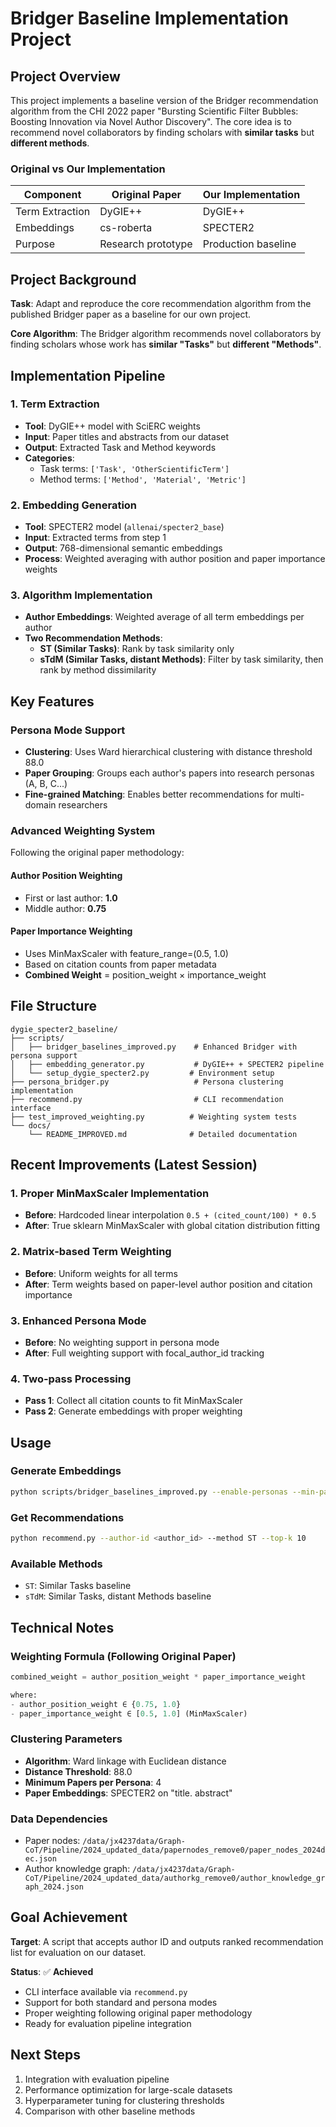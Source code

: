 # Bridger Baseline Implementation Project

## Project Overview

This project implements a baseline version of the Bridger recommendation algorithm from the CHI 2022 paper "Bursting Scientific Filter Bubbles: Boosting Innovation via Novel Author Discovery". The core idea is to recommend novel collaborators by finding scholars with **similar tasks** but **different methods**.

### Original vs Our Implementation

| Component | Original Paper | Our Implementation |
|-----------|----------------|-------------------|
| Term Extraction | DyGIE++ | DyGIE++ |
| Embeddings | cs-roberta | SPECTER2 |
| Purpose | Research prototype | Production baseline |

## Project Background

**Task**: Adapt and reproduce the core recommendation algorithm from the published Bridger paper as a baseline for our own project.

**Core Algorithm**: The Bridger algorithm recommends novel collaborators by finding scholars whose work has **similar "Tasks"** but **different "Methods"**.

## Implementation Pipeline

### 1. Term Extraction
- **Tool**: DyGIE++ model with SciERC weights
- **Input**: Paper titles and abstracts from our dataset
- **Output**: Extracted Task and Method keywords
- **Categories**:
  - Task terms: `['Task', 'OtherScientificTerm']`
  - Method terms: `['Method', 'Material', 'Metric']`

### 2. Embedding Generation
- **Tool**: SPECTER2 model (`allenai/specter2_base`)
- **Input**: Extracted terms from step 1
- **Output**: 768-dimensional semantic embeddings
- **Process**: Weighted averaging with author position and paper importance weights

### 3. Algorithm Implementation
- **Author Embeddings**: Weighted average of all term embeddings per author
- **Two Recommendation Methods**:
  - **ST (Similar Tasks)**: Rank by task similarity only
  - **sTdM (Similar Tasks, distant Methods)**: Filter by task similarity, then rank by method dissimilarity

## Key Features

### Persona Mode Support
- **Clustering**: Uses Ward hierarchical clustering with distance threshold 88.0
- **Paper Grouping**: Groups each author's papers into research personas (A, B, C...)
- **Fine-grained Matching**: Enables better recommendations for multi-domain researchers

### Advanced Weighting System
Following the original paper methodology:

#### Author Position Weighting
- First or last author: **1.0**
- Middle author: **0.75**

#### Paper Importance Weighting
- Uses MinMaxScaler with feature_range=(0.5, 1.0)
- Based on citation counts from paper metadata
- **Combined Weight** = position_weight × importance_weight

## File Structure

```
dygie_specter2_baseline/
├── scripts/
│   ├── bridger_baselines_improved.py    # Enhanced Bridger with persona support
│   ├── embedding_generator.py           # DyGIE++ + SPECTER2 pipeline
│   └── setup_dygie_specter2.py         # Environment setup
├── persona_bridger.py                   # Persona clustering implementation
├── recommend.py                         # CLI recommendation interface
├── test_improved_weighting.py          # Weighting system tests
└── docs/
    └── README_IMPROVED.md              # Detailed documentation
```

## Recent Improvements (Latest Session)

### 1. Proper MinMaxScaler Implementation
- **Before**: Hardcoded linear interpolation `0.5 + (cited_count/100) * 0.5`
- **After**: True sklearn MinMaxScaler with global citation distribution fitting

### 2. Matrix-based Term Weighting
- **Before**: Uniform weights for all terms
- **After**: Term weights based on paper-level author position and citation importance

### 3. Enhanced Persona Mode
- **Before**: No weighting support in persona mode
- **After**: Full weighting support with focal_author_id tracking

### 4. Two-pass Processing
- **Pass 1**: Collect all citation counts to fit MinMaxScaler
- **Pass 2**: Generate embeddings with proper weighting

## Usage

### Generate Embeddings
```bash
python scripts/bridger_baselines_improved.py --enable-personas --min-papers 4
```

### Get Recommendations
```bash
python recommend.py --author-id <author_id> --method ST --top-k 10
```

### Available Methods
- `ST`: Similar Tasks baseline
- `sTdM`: Similar Tasks, distant Methods baseline

## Technical Notes

### Weighting Formula (Following Original Paper)
```python
combined_weight = author_position_weight * paper_importance_weight

where:
- author_position_weight ∈ {0.75, 1.0}
- paper_importance_weight ∈ [0.5, 1.0] (MinMaxScaler)
```

### Clustering Parameters
- **Algorithm**: Ward linkage with Euclidean distance
- **Distance Threshold**: 88.0
- **Minimum Papers per Persona**: 4
- **Paper Embeddings**: SPECTER2 on "title. abstract"

### Data Dependencies
- Paper nodes: `/data/jx4237data/Graph-CoT/Pipeline/2024_updated_data/papernodes_remove0/paper_nodes_2024dec.json`
- Author knowledge graph: `/data/jx4237data/Graph-CoT/Pipeline/2024_updated_data/authorkg_remove0/author_knowledge_graph_2024.json`

## Goal Achievement

**Target**: A script that accepts author ID and outputs ranked recommendation list for evaluation on our dataset.

**Status**: ✅ **Achieved**
- CLI interface available via `recommend.py`
- Support for both standard and persona modes
- Proper weighting following original paper methodology
- Ready for evaluation pipeline integration

## Next Steps

1. Integration with evaluation pipeline
2. Performance optimization for large-scale datasets
3. Hyperparameter tuning for clustering thresholds
4. Comparison with other baseline methods